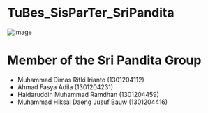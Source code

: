 # TuBes_SisParTer_SriPandita
![image](https://user-images.githubusercontent.com/49301219/206999175-c74f7dbe-1f8d-471e-99aa-66da08a0e428.png)

# Member of the Sri Pandita Group
- Muhammad Dimas Rifki Irianto      (1301204112)
- Ahmad Fasya Adila                 (1301204231)
- Haidaruddin Muhammad Ramdhan      (1301204459)
- Muhammad Hiksal Daeng Jusuf Bauw  (1301204416)
